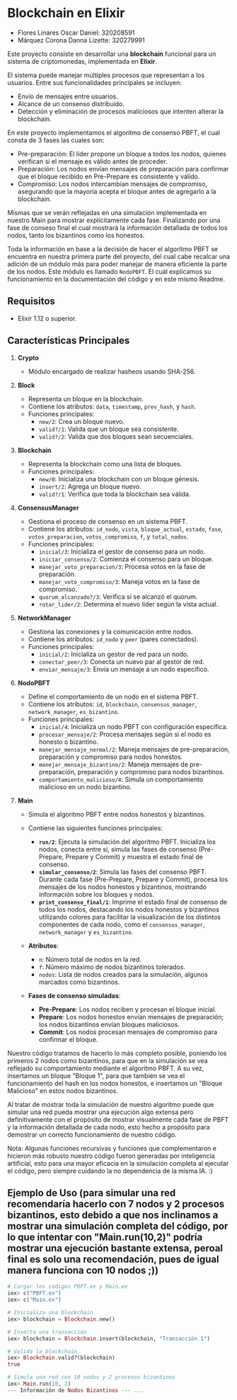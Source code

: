 # Blockchain en Elixir
- Flores Linares Oscar Daniel: 320208591 
- Márquez Corona Danna Lizette: 320279991

Este proyecto consiste en desarrollar una **blockchain** funcional para un sistema de criptomonedas, implementada en **Elixir**. 

El sistema puede manejar múltiples procesos que representan a los usuarios. Entre sus funcionalidades principales se incluyen: 
- Envío de mensajes entre usuarios.
- Alcance de un consenso distribuido.
- Detección y eliminación de procesos maliciosos que intenten alterar la blockchain.

En este proyecto implementamos el algoritmo de consenso PBFT, el cual consta de 3 fases las cuales son: 
- Pre-preparación: El líder propone un bloque a todos los nodos, quienes verifican si el mensaje es válido antes de proceder.
- Preparación: Los nodos envían mensajes de preparación para confirmar que el bloque recibido en Pre-Prepare es consistente y válido.
- Compromiso: Los nodos intercambian mensajes de compromiso, asegurando que la mayoría acepta el bloque antes de agregarlo a la blockchain.

Mismas que se verán reflejadas en una simulación implementada en nuestro Main para mostrar explícitamente cada fase. Finalizando por una fase de
conseso final el cual mostrará la información detallada de todos los nodos, tanto los bizantinos como los honestos.

Toda la información en base a la decisión de hacer el algoritmo PBFT se encuentra en nuestra primera parte del proyecto, del cual cabe recalcar una adición de un módulo más
para poder manejar de manera eficiente la parte de los nodos. Este módulo es llamado `NodoPBFT`. El cuál explicamos su funcionamiento en la documentación del código y en este mismo Readme.

## Requisitos

- Elixir 1.12 o superior.

## Características Principales

1. **Crypto**
   - Módulo encargado de realizar hasheos usando SHA-256.

2. **Block**
   - Representa un bloque en la blockchain.
   - Contiene los atributos: `data`, `timestamp`, `prev_hash`, y `hash`.
   - Funciones principales:
     - `new/2`: Crea un bloque nuevo.
     - `valid?/1`: Valida que un bloque sea consistente.
     - `valid?/2`: Valida que dos bloques sean secuenciales.

3. **Blockchain**
   - Representa la blockchain como una lista de bloques.
   - Funciones principales:
     - `new/0`: Inicializa una blockchain con un bloque génesis.
     - `insert/2`: Agrega un bloque nuevo.
     - `valid?/1`: Verifica que toda la blockchain sea válida.

4. **ConsensusManager**
   - Gestiona el proceso de consenso en un sistema PBFT.  
   - Contiene los atributos: `id_nodo`, `vista`, `bloque_actual`, `estado`, `fase`, `votos_preparacion`, `votos_compromiso`, `f`, y `total_nodos`.  
   - Funciones principales:  
     - `inicial/3`: Inicializa el gestor de consenso para un nodo.  
     - `iniciar_consenso/2`: Comienza el consenso para un bloque.  
     - `manejar_voto_preparacion/3`: Procesa votos en la fase de preparación.  
     - `manejar_voto_compromiso/3`: Maneja votos en la fase de compromiso.  
     - `quorum_alcanzado?/3`: Verifica si se alcanzó el quorum.  
     - `rotar_lider/2`: Determina el nuevo líder según la vista actual.

5. **NetworkManager**  
   - Gestiona las conexiones y la comunicación entre nodos.  
   - Contiene los atributos: `id_nodo` y `peer` (pares conectados).  
   - Funciones principales:  
     - `inicial/2`: Inicializa un gestor de red para un nodo.  
     - `conectar_peer/3`: Conecta un nuevo par al gestor de red.  
     - `enviar_mensaje/3`: Envía un mensaje a un nodo específico.

6. **NodoPBFT**  
   - Define el comportamiento de un nodo en el sistema PBFT.  
   - Contiene los atributos: `id`, `blockchain`, `consensus_manager`, `network_manager`, `es_bizantino`.  
   - Funciones principales:  
     - `inicial/4`: Inicializa un nodo PBFT con configuración específica.  
     - `procesar_mensaje/2`: Procesa mensajes según si el nodo es honesto o bizantino.  
     - `manejar_mensaje_normal/2`: Maneja mensajes de pre-preparación, preparación y compromiso para nodos honestos.  
     - `manejar_mensaje_bizantino/2`: Maneja mensajes de pre-preparación, preparación y compromiso para nodos bizantinos.  
     - `comportamiento_malicioso/4`: Simula un comportamiento malicioso en un nodo bizantino.
      
7. **Main**  
   - Simula el algoritmo PBFT entre nodos honestos y bizantinos.  
   - Contiene las siguientes funciones principales:  
     - **`run/2`**: Ejecuta la simulación del algoritmo PBFT. Inicializa los nodos, conecta entre sí, simula las fases de consenso (Pre-Prepare, Prepare y Commit) y muestra el estado final de consenso.  
     - **`simular_consenso/2`**: Simula las fases del consenso PBFT. Durante cada fase (Pre-Prepare, Prepare y Commit), procesa los mensajes de los nodos honestos y bizantinos, mostrando información sobre los bloques y nodos.  
     - **`print_consenso_final/1`**: Imprime el estado final de consenso de todos los nodos, destacando los nodos honestos y bizantinos utilizando colores para facilitar la visualización de los distintos componentes de cada nodo, como el `consensus_manager`, `network_manager` y `es_bizantino`.  

   - **Atributos**:  
     - `n`: Número total de nodos en la red.  
     - `f`: Número máximo de nodos bizantinos tolerados.  
     - `nodos`: Lista de nodos creados para la simulación, algunos marcados como bizantinos.  
   
   - **Fases de consenso simuladas**:  
     - **Pre-Prepare**: Los nodos reciben y procesan el bloque inicial.  
     - **Prepare**: Los nodos honestos envían mensajes de preparación; los nodos bizantinos envían bloques maliciosos.  
     - **Commit**: Los nodos procesan mensajes de compromiso para confirmar el bloque.
    
Nuestro código tratamos de hacerlo lo más completo posible, poniendo los primeros 2 nodos como bizantinos, para que en la simulación se vea reflejado su comportamiento mediante el algoritmo PBFT. A su vez, insertamos un bloque "Bloque 1", para
que también se vea el funcionamiento del hash en los nodos honestos, e insertamos un "Bloque Malicioso" en estos nodos bizantinos. 

Al tratar de mostrar toda la simulación de nuestro algoritmo puede que simular una red pueda mostrar una ejecución algo extensa pero definitivamente con el propósito de mostrar visualmente cada fase de PBFT y la información
detallada de cada nodo, esto hecho a propósito para demostrar un correcto funcionamiento de nuestro código. 

Nota: Algunas funciones recursivas y funciones que complementaron e hicieron más robusto nuestro código fueron generadas por inteligencia artificial, esto para una mayor eficacia en la simulación completa al ejecutar el código, pero siempre cuidando la no dependencia de la misma IA. :)

## Ejemplo de Uso (para simular una red recomendaría hacerlo con 7 nodos y 2 procesos bizantinos, esto debido a que nos inclinamos a mostrar una simulación completa del código, por lo que intentar con "Main.run(10,2)" podría mostrar una ejecución bastante extensa, peroal final es solo una recomendación, pues de igual manera funciona con 10 nodos ;))

```elixir
# Cargar los códigos PBFT.ex y Main.ex
iex> c("PBFT.ex")
iex> c("Main.ex")

# Inicializa una blockchain
iex> blockchain = Blockchain.new()

# Inserta una transacción
iex> blockchain = Blockchain.insert(blockchain, "Transacción 1")

# Valida la blockchain
iex> Blockchain.valid?(blockchain)
true

# Simula una red con 10 nodos y 2 procesos bizantinos
iex> Main.run(10, 2)
--- Información de Nodos Bizantinos --- ...
